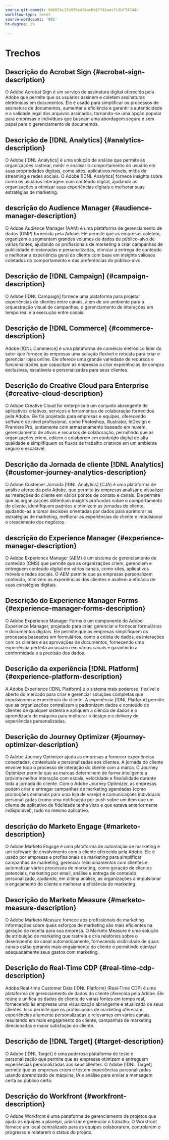 ```yaml
---
source-git-commit: 94b074c17e976e4f4acbb1ff41aacfc9bf74744c
workflow-type: tm+mt
source-wordcount: '901'
ht-degree: 2%

---
```

# Trechos

## Descrição do Acrobat Sign {#acrobat-sign-description}

O Adobe Acrobat Sign é um serviço de assinatura digital oferecido pela Adobe que permite que os usuários assinem e coletem assinaturas eletrônicas em documentos. Ele é usado para simplificar os processos de assinatura de documentos, aumentar a eficiência e garantir a autenticidade e a validade legal dos arquivos assinados, tornando-se uma opção popular para empresas e indivíduos que buscam uma abordagem segura e sem papel para o gerenciamento de documentos.

## Descrição de [!DNL Analytics] {#analytics-description}

O Adobe [!DNL Analytics] é uma solução de análise que permite às organizações rastrear, medir e analisar o comportamento do usuário em suas propriedades digitais, como sites, aplicativos móveis, mídia de streaming e redes sociais. O Adobe [!DNL Analytics] fornece insights sobre como os usuários interagem com conteúdo digital, ajudando as organizações a otimizar suas experiências digitais e melhorar suas estratégias de marketing.

## descrição do Audience Manager {#audience-manager-description}

O Adobe Audience Manager (AAM) é uma plataforma de gerenciamento de dados (DMP) fornecida pela Adobe. Ele permite que as empresas coletem, organizem e segmentem grandes volumes de dados de público-alvo de várias fontes, ajudando os profissionais de marketing a criar campanhas de publicidade direcionadas e personalizadas, otimizar a entrega de conteúdo e melhorar a experiência geral do cliente com base em insights valiosos coletados do comportamento e das preferências do público-alvo.

## Descrição de [!DNL Campaign] {#campaign-description}

O Adobe [!DNL Campaign] fornece uma plataforma para projetar experiências de clientes entre canais, além de um ambiente para a orquestração visual de campanhas, o gerenciamento de interações em tempo real e a execução entre canais.

## Descrição de [!DNL Commerce] {#commerce-description}

Adobe [!DNL Commerce] é uma plataforma de comércio eletrônico líder do setor que fornece às empresas uma solução flexível e robusta para criar e gerenciar lojas online. Ele oferece uma grande variedade de recursos e funcionalidades que capacitam as empresas a criar experiências de compra exclusivas, escaláveis e personalizadas para seus clientes.

## Descrição do Creative Cloud para Enterprise {#creative-cloud-description}

O Adobe Creative Cloud for enterprise é um conjunto abrangente de aplicativos criativos, serviços e ferramentas de colaboração fornecidos pela Adobe. Ele foi projetado para empresas e equipes, oferecendo software de nível profissional, como Photoshop, Illustrator, InDesign e Premiere Pro, juntamente com armazenamento baseado em nuvem, gerenciamento de ativos e recursos de colaboração, permitindo que as organizações criem, editem e colaborem em conteúdo digital de alta qualidade e simplifiquem os fluxos de trabalho criativos em um ambiente seguro e escalável.

## Descrição da Jornada de cliente [!DNL Analytics] {#customer-journey-analytics-description}

O Adobe Customer Jornada [!DNL Analytics] (CJA) é uma plataforma de análise oferecida pelo Adobe, que permite às empresas analisar e visualizar as interações do cliente em vários pontos de contato e canais. Ele permite que as organizações obtenham insights profundos sobre o comportamento do cliente, identifiquem padrões e otimizem as jornadas do cliente, ajudando-as a tomar decisões orientadas por dados para aprimorar as estratégias de marketing, melhorar as experiências do cliente e impulsionar o crescimento dos negócios.

## descrição do Experience Manager {#experience-manager-description}

O Adobe Experience Manager (AEM) é um sistema de gerenciamento de conteúdo (CMS) que permite que as organizações criem, gerenciem e entreguem conteúdo digital em vários canais, como sites, aplicativos móveis e redes sociais. O AEM permite que as empresas personalizem conteúdo, otimizem as experiências dos clientes e avaliem a eficácia de suas estratégias digitais.

## Descrição do Experience Manager Forms {#experience-manager-forms-description}

O Adobe Experience Manager Forms é um componente do Adobe Experience Manager, projetado para criar, gerenciar e fornecer formulários e documentos digitais. Ele permite que as empresas simplifiquem os processos baseados em formulários, como a coleta de dados, as interações com os clientes e as aprovações de documentos, fornecendo uma experiência perfeita ao usuário em vários canais e garantindo a conformidade e a precisão dos dados.

## Descrição da experiência [!DNL Platform] {#experience-platform-description}

A Adobe Experience [!DNL Platform] é o sistema mais poderoso, flexível e aberto do mercado para criar e gerenciar soluções completas que impulsionem a experiência do cliente. A experiência [!DNL Platform] permite que as organizações centralizem e padronizem dados e conteúdo de clientes de qualquer sistema e apliquem a ciência de dados e o aprendizado de máquina para melhorar o design e o delivery de experiências personalizadas.

## Descrição do Journey Optimizer {#journey-optimizer-description}

O Adobe Journey Optimizer ajuda as empresas a fornecer experiências conectadas, contextuais e personalizadas aos clientes. A jornada do cliente envolve todo o processo de interação do cliente com a marca. O Journey Optimizer permite que as marcas determinem de forma inteligente a próxima melhor interação com escala, velocidade e flexibilidade durante toda a jornada do cliente. Com o Adobe Journey Optimizer, as empresas podem criar e entregar campanhas de marketing agendadas (como promoções semanais para uma loja de varejo) e comunicações individuais personalizadas (como uma notificação por push sobre um item que um cliente de aplicativo de fidelidade tenha visto e que estava anteriormente indisponível), tudo no mesmo aplicativo.

## descrição do Marketo Engage {#marketo-description}

O Adobe Marketo Engage é uma plataforma de automação de marketing e um software de envolvimento com o cliente oferecido pela Adobe. Ele é usado por empresas e profissionais de marketing para simplificar campanhas de marketing, gerenciar relacionamentos com clientes e automatizar vários processos de marketing, como geração de clientes potenciais, marketing por email, análise e entrega de conteúdo personalizado, ajudando, em última análise, as organizações a impulsionar o engajamento do cliente e melhorar a eficiência do marketing.

## Descrição do Marketo Measure {#marketo-measure-description}

O Adobe Marketo Measure fornece aos profissionais de marketing informações sobre quais esforços de marketing são mais eficientes na geração de receita para sua empresa. O Marketo Measure é uma solução de atribuição de marketing que rastreia e cria relatórios sobre o desempenho do canal automaticamente, fornecendo visibilidade de quais canais estão gerando mais engajamento do cliente e permitindo otimizar adequadamente seus gastos com marketing.

## Descrição do Real-Time CDP {#real-time-cdp-description}

Adobe Real-time Customer Data [!DNL Platform] (Real-Time CDP) é uma plataforma de gerenciamento de dados do cliente oferecida pela Adobe. Ele reúne e unifica os dados do cliente de várias fontes em tempo real, fornecendo às empresas uma visualização abrangente e atualizada de seus clientes. Isso permite que os profissionais de marketing ofereçam experiências altamente personalizadas e relevantes em vários canais, resultando em mais engajamento do cliente, campanhas de marketing direcionadas e maior satisfação do cliente.

## Descrição de [!DNL Target] {#target-description}

O Adobe [!DNL Target] é uma poderosa plataforma de teste e personalização que permite que as empresas otimizem e entreguem experiências personalizadas aos seus clientes. O Adobe [!DNL Target] permite que as empresas criem e testem experiências personalizadas usando aprendizado de máquina, IA e análise para enviar a mensagem certa ao público certo.

## Descrição do Workfront {#workfront-description}

O Adobe Workfront é uma plataforma de gerenciamento de projetos que ajuda as equipes a planejar, priorizar e gerenciar o trabalho. O Workfront fornece um local centralizado para as equipes colaborarem, controlarem o progresso e relatarem o status do projeto.
